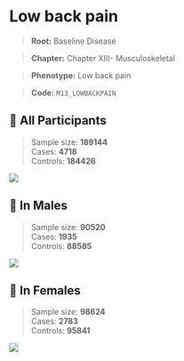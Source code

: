 # Low back pain

> **Root:** Baseline Disease  

> **Chapter:** Chapter XIII- Musculoskeletal  

> **Phenotype:** Low back pain  

> **Code:** `M13_LOWBACKPAIN`

## 🧪 All Participants  
> Sample size: **189144**  
> Cases: **4718**  
> Controls: **184426**
<img src="/Disease/Figures/ALL/Incidence/M13_LOWBACKPAIN.png"/>
<CsvTable src="/Disease_Data/ALL/Incidence/COX_M13_LOWBACKPAIN.csv" label="🔍 View full results" />

## 👨 In Males  
> Sample size: **90520**  
> Cases: **1935**  
> Controls: **88585**
<img src="/Disease/Figures/Male/Incidence/M13_LOWBACKPAIN.png"/>
<CsvTable src="/Disease_Data/Male/Incidence/COX_M13_LOWBACKPAIN.csv" label="🔍 View full results" />

## 👩 In Females  
> Sample size: **98624**  
> Cases: **2783**  
> Controls: **95841**
<img src="/Disease/Figures/Female/Incidence/M13_LOWBACKPAIN.png"/>
<CsvTable src="/Disease_Data/Female/Incidence/COX_M13_LOWBACKPAIN.csv" label="🔍 View full results" />
